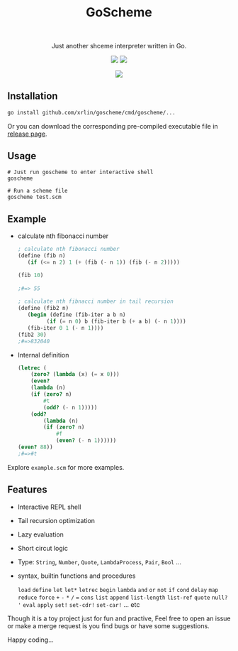 <h1 align="center">GoScheme</h1><br>
<p align="center">Just another shceme interpreter written in Go.</p>
<p align="center"><img src="https://travis-ci.org/xrlin/goscheme.svg?branch=master">&nbsp;<img src="https://goreportcard.com/badge/github.com/xrlin/goscheme"></p>

<p align="center">
  <img src="https://raw.githubusercontent.com/xrlin/goscheme/master/screenshots/repl.gif">
</p>

## Installation

```bash
go install github.com/xrlin/goscheme/cmd/goscheme/...
```

Or you can download the corresponding pre-compiled executable file in [release page](https://github.com/xrlin/goscheme/releases).

## Usage

```shell
# Just run goscheme to enter interactive shell
goscheme

# Run a scheme file
goscheme test.scm
```

## Example

* calculate nth fibonacci number

    ```scheme
    ; calculate nth fibonacci number
    (define (fib n)
       (if (<= n 2) 1 (+ (fib (- n 1)) (fib (- n 2)))))
    
    (fib 10)
     
    ;#=> 55
     
    ; calculate nth fibnacci number in tail recursion
    (define (fib2 n)
       (begin (define (fib-iter a b n)
             (if (= n 0) b (fib-iter b (+ a b) (- n 1))))
       (fib-iter 0 1 (- n 1))))
    (fib2 30)
    ;#=>832040
    ```

* Internal definition

    ```scheme
    (letrec (
        (zero? (lambda (x) (= x 0)))
        (even?
        (lambda (n)
        (if (zero? n)
            #t
            (odd? (- n 1)))))
        (odd?
            (lambda (n)
            (if (zero? n)
                #f
                (even? (- n 1))))))
    (even? 88))
    ;#=>#t
    ```

Explore `example.scm` for more examples.


## Features

* Interactive REPL shell

* Tail recursion optimization

* Lazy evaluation

* Short circut logic

* Type: `String`, `Number`, `Quote`, `LambdaProcess`, `Pair`, `Bool` ...

* syntax, builtin functions and procedures

    `load` 
    `define`
    `let`
    `let*`
    `letrec`
    `begin`
    `lambda`
    `and`
    `or`
    `not`
    `if`
    `cond`
    `delay`
    `map`
    `reduce`
    `force`
    `+`
    `-`
    `*`
    `/`
    `=`
    `cons`
    `list`
    `append`
    `list-length`
    `list-ref`
    `quote`
    `null?`
    `'`
    `eval`
    `apply`
    `set!`
    `set-cdr!`
    `set-car!`
    ... etc

Though it is a toy project just for fun and practive, Feel free to open an issue or make a merge request is you find bugs or have some suggestions.

Happy coding...


